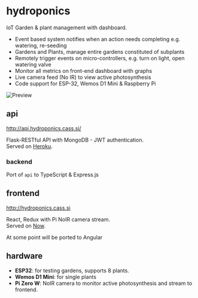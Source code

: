 # hydroponics

IoT Garden & plant management with dashboard.

* Event based system notifies when an action needs completing e.g. watering, re-seeding
* Gardens and Plants, manage entire gardens constituted of subplants
* Remotely trigger events on micro-controllers, e.g. turn on light, open watering valve
* Monitor all metrics on front-end dashboard with graphs
* Live camera feed (No IR) to view active photosynthesis
* Code support for ESP-32, Wemos D1 Mini & Raspberry Pi

![Preview](https://ftp.cass.si/6i5p7qmy3.png)

## api

<http://api.hydroponics.cass.si/>

Flask-RESTful API with MongoDB - JWT authentication.  
Served on [Heroku](https://www.heroku.com/).

### backend

Port of `api` to TypeScript & Express.js

## frontend

<http://hydroponics.cass.si>

React, Redux with Pi NoIR camera stream.  
Served on [Now](https://zeit.co/home).

At some point will be ported to Angular

## hardware

* __ESP32__: for testing gardens, supports 8 plants. 
* __Wemos D1 Mini__: for single plants
* __Pi Zero W__: NoIR camera to monitor active photosynthesis and stream to frontend.
